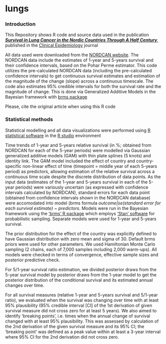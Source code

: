 # lungs

### Introduction

This Repository shows R code and source data used in the publication [***Survival in Lung Cancer in the Nordic Countries Through A Half Century***](https://www.dovepress.com/articles.php?article_id=83415), published in the [Clinical Epidemiology](https://www.dovepress.com/clinical-epidemiology-journal) journal

All data used were downloaded from the [NORDCAN website](https://nordcan.iarc.fr/en). The NORDCAN data include the estimates of 1-year and 5-years survival and their confidence intervals, based on the Pohar Perme estimator. This code utilizes the pre-calculated NORDCAN data (including the pre-calculated confidence intervals) to get continuous survival estimates and estimation of the magnitude of the change (slope) across a continuous timescale. The code also estimates 95% credible intervals for both the survival rate and the magnitude of change. This is done via Generalized Additive Models in the Bayesian framework  with [brms package](https://cran.r-project.org/web/packages/brms/index.html)

Please, cite the original article when using this R code

### Statistical methods

Statistical modelling and all data visualizations were performed using [R statistical software](https://www.r-project.org/) in the [R studio](https://posit.co/download/rstudio-desktop/) environment

Time trends of 1-year and 5-years relative survival (in %; obtained from NORDCAN for each of the 5-year periods) were modelled via Gaussian generalized additive models (GAM) with thin plate splines (5 knots) and identity link. The GAM model included the effect of country and country-specific non-linear effect of time (timepoint = middle year of each 5-years period) as predictors, allowing estimation of the relative survival across a continuous time scale despite the discrete distribution of data points. As the input data (estimates of the 1-year and 5-years survival in each of the 5-year periods) were variously uncertain (as expressed with confidence intervals calculated by NORDCAN), standard errors for each data point (obtained from confidence intervals shown in the NORDCAN database) were accomodated into model (brms formula *outcome|se(standard error for each survival estimate) ~ predictors*. Models were run in the Bayesian framework using the [‘brms’ R package](https://cran.r-project.org/web/packages/brms/index.html) which employs [‘Stan’ software](https://mc-stan.org/) for probabilistic sampling. Separate models were used for 1-year and 5-years survival.

The prior distribution for the effect of the country was explicitly defined to have Gaussian distribution with zero mean and sigma of 30. Default brms priors were used for other parameters. We used Hamiltonian Monte Carlo sampling (2 chains, each of 7,000 samples including 2,000 warm-ups). All models were checked in terms of convergence, effective sample sizes and posterior predictive check. 

For 5/1-year survival ratio estimation, we divided posterior draws from the 5-year survival model by posterior draws from the 1-year model to get the posterior distribution of the conditional survival and its estimated annual changes over time. 

For all survival measures (relative 1-year and 5-years survival and 5/1-year ratio), we evaluated when the survival was changing over time with at least 95% plausibility (95% credible interval [CI] of the 1st derivation of given survival measure did not cross zero for at least 5 years). We also aimed to identify ‘breaking points’, i.e. times when the annual change of survival changed with at least 95% plausibility. This was assessed by calculation of the 2nd derivation of the given survival measure and its 95% CI; the ‘breaking point’ was defined as a peak value within at least a 3-year interval where 95% CI for the 2nd derivation did not cross zero.
